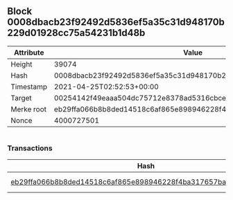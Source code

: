 ## Block 0008dbacb23f92492d5836ef5a35c31d948170b229d01928cc75a54231b1d48b

Attribute | Value
--- | ---
Height | 39074
Hash | 0008dbacb23f92492d5836ef5a35c31d948170b229d01928cc75a54231b1d48b
Timestamp | 2021-04-25T02:52:53+00:00
Target | 00254142f49eaaa504dc75712e8378ad5316cbcead634704b3734b6271167cc4
Merke root | eb29ffa066b8b8ded14518c6af865e898946228f4ba317657baa7c3f899274b2
Nonce | 4000727501

```

```

### Transactions

Hash | Amount
--- | ---
[eb29ffa066b8b8ded14518c6af865e898946228f4ba317657baa7c3f899274b2](eb29ffa066b8b8ded14518c6af865e898946228f4ba317657baa7c3f899274b2.md) | 10.00000000 SKEPTI 
